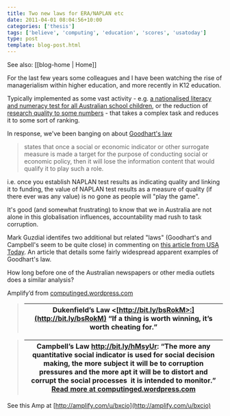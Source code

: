```yaml
---
title: Two new laws for ERA/NAPLAN etc
date: 2011-04-01 08:04:56+10:00
categories: ['thesis']
tags: ['believe', 'computing', 'education', 'scores', 'usatoday']
type: post
template: blog-post.html
---
```


See also: [[blog-home | Home]]

For the last few years some colleagues and I have been watching the rise of managerialism within higher education, and more recently in K12 education.  
  
Typically implemented as some vast activity - e.g. [a nationalised literacy and numeracy test for all Australian school children](http://www.naplan.edu.au/), or the reduction of [research quality to some numbers](http://www.arc.gov.au/era/) - that takes a complex task and reduces it to some sort of ranking.  
  
In response, we've been banging on about [Goodhart's law](http://en.wikipedia.org/wiki/Goodhart%27s_law)

> states that once a social or economic indicator or other surrogate measure is made a target for the purpose of conducting social or economic policy, then it will lose the information content that would qualify it to play such a role.

  
  
i.e. once you establish NAPLAN test results as indicating quality and linking it to funding, the value of NAPLAN test results as a measure of quality (if there ever was any value) is no gone as people will "play the game".  
  
It's good (and somewhat frustrating) to know that we in Australia are not alone in this globalisation influences, accountability mad rush to task corruption.  
  
Mark Guzdial identifes two additional but related "laws" (Goodhart's and Campbell's seem to be quite close) in commenting on [this article from USA Today](http://www.usatoday.com/news/education/2011-03-06-school-testing_N.htm). An article that details some fairly widespread apparent examples of Goodhart's law.  
  
How long before one of the Australian newspapers or other media outlets does a similar analysis?

Amplify’d from [computinged.wordpress.com](http://computinged.wordpress.com/2011/03/31/when-test-scores-seem-too-good-to-believe-usatoday-com/ "http://computinged.wordpress.com/2011/03/31/when-test-scores-seem-too-good-to-believe-usatoday-com/")

> |   Dukenfield’s Law <[http://bit.ly/bsRokM>:](http://bit.ly/bsRokM) “If a thing is worth winning, it’s worth cheating for.”   |
> | --- |

> |   Campbell’s Law <http://bit.ly/hMsyUr>: “The more any quantitative social indicator is used for social decision making, the more subject it will be to corruption pressures and the more apt it will be to distort and corrupt the social processes  it is intended to monitor.”  [Read more at computinged.wordpress.com](http://computinged.wordpress.com/2011/03/31/when-test-scores-seem-too-good-to-believe-usatoday-com/ "http://computinged.wordpress.com/2011/03/31/when-test-scores-seem-too-good-to-believe-usatoday-com/") |
> | --- |

See this Amp at [http://amplify.com/u/bxcio](http://amplify.com/u/bxcio)